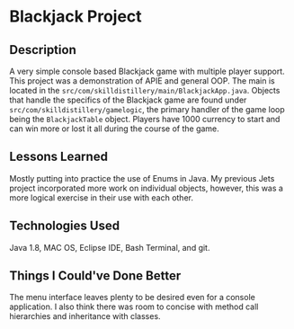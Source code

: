 # Blackjack Project

## Description
A very simple console based Blackjack game with multiple player support. This project was a demonstration of APIE and general OOP. The main is located in the `src/com/skilldistillery/main/BlackjackApp.java`. Objects that handle the specifics of the Blackjack game are found under `src/com/skilldistillery/gamelogic`, the primary handler of the game loop being the `BlackjackTable` object. Players have 1000 currency to start and can win more or lost it all during the course of the game.

## Lessons Learned
Mostly putting into practice the use of Enums in Java. My previous Jets project incorporated more work on individual objects, however, this was a more logical exercise in their use with each other.

## Technologies Used
Java 1.8, MAC OS, Eclipse IDE, Bash Terminal, and git.

## Things I Could've Done Better
The menu interface leaves plenty to be desired even for a console application. I also think there was room to concise with method call hierarchies and inheritance with classes. 
